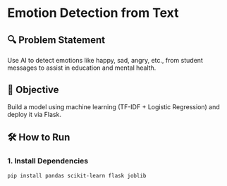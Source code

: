 # Emotion Detection from Text

## 🔍 Problem Statement
Use AI to detect emotions like happy, sad, angry, etc., from student messages to assist in education and mental health.

## 🎯 Objective
Build a model using machine learning (TF-IDF + Logistic Regression) and deploy it via Flask.

## 🛠️ How to Run

### 1. Install Dependencies
```bash
pip install pandas scikit-learn flask joblib
